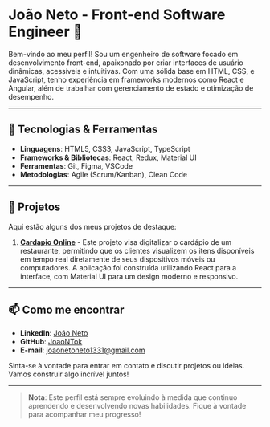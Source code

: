 # João Neto - Front-end Software Engineer 👋

Bem-vindo ao meu perfil! Sou um engenheiro de software focado em desenvolvimento front-end, apaixonado por criar interfaces de usuário dinâmicas, acessíveis e intuitivas. Com uma sólida base em HTML, CSS, e JavaScript, tenho experiência em frameworks modernos como React e Angular, além de trabalhar com gerenciamento de estado e otimização de desempenho.

---

## 🚀 Tecnologias & Ferramentas

- **Linguagens**: HTML5, CSS3, JavaScript, TypeScript
- **Frameworks & Bibliotecas**: React, Redux, Material UI
- **Ferramentas**: Git, Figma, VSCode
- **Metodologias**: Agile (Scrum/Kanban), Clean Code

---

## 💼 Projetos

Aqui estão alguns dos meus projetos de destaque:

1. **[Cardapio Online](cardapio-online-one-psi.vercel.app)** - Este projeto visa digitalizar o cardápio de um restaurante, permitindo que os clientes visualizem os itens disponíveis em tempo real diretamente de seus dispositivos móveis ou computadores. A aplicação foi construída utilizando React para a interface, com Material UI para um design moderno e responsivo.

---

## 📫 Como me encontrar

- **LinkedIn**: [João Neto](https://www.linkedin.com/in/jo%C3%A3o-neto-84593b30a/)
- **GitHub**: [JoaoNTok](https://github.com/JoaoNToK)
- **E-mail**: joaonetoneto1331@gmail.com

Sinta-se à vontade para entrar em contato e discutir projetos ou ideias. Vamos construir algo incrível juntos!

---

> **Nota**: Este perfil está sempre evoluindo à medida que continuo aprendendo e desenvolvendo novas habilidades. Fique à vontade para acompanhar meu progresso!

